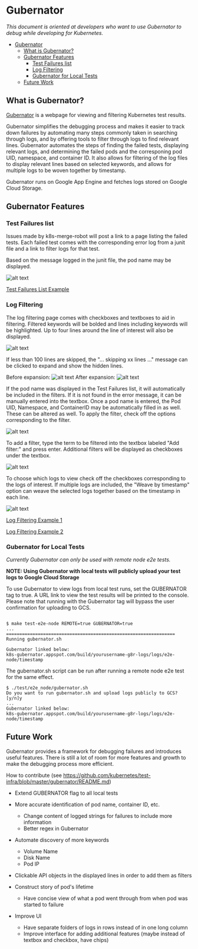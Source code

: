 # Gubernator

*This document is oriented at developers who want to use Gubernator to debug while developing for Kubernetes.*


- [Gubernator](#gubernator)
  - [What is Gubernator?](#what-is-gubernator)
  - [Gubernator Features](#gubernator-features)
    - [Test Failures list](#test-failures-list)
    - [Log Filtering](#log-filtering)
    - [Gubernator for Local Tests](#gubernator-for-local-tests)
  - [Future Work](#future-work)


## What is Gubernator?

[Gubernator](https://k8s-gubernator.appspot.com/) is a webpage for viewing and filtering Kubernetes
test results.

Gubernator simplifies the debugging process and makes it easier to track down failures by automating many
steps commonly taken in searching through logs, and by offering tools to filter through logs to find relevant lines.
Gubernator automates the steps of finding the failed tests, displaying relevant logs, and determining the
failed pods and the corresponing pod UID, namespace, and container ID.
It also allows for filtering of the log files to display relevant lines based on selected keywords, and
allows for multiple logs to be woven together by timestamp.

Gubernator runs on Google App Engine and fetches logs stored on Google Cloud Storage.

## Gubernator Features

### Test Failures list

Issues made by k8s-merge-robot will post a link to a page listing the failed tests.
Each failed test comes with the corresponding error log from a junit file and a link
to filter logs for that test.

Based on the message logged in the junit file, the pod name may be displayed.

![alt text](gubernator-images/testfailures.png)

[Test Failures List Example](https://k8s-gubernator.appspot.com/build/kubernetes-jenkins/logs/kubernetes-e2e-gke/11721)

### Log Filtering

The log filtering page comes with checkboxes and textboxes to aid in filtering. Filtered keywords will be bolded
and lines including keywords will be highlighted. Up to four lines around the line of interest will also be displayed.

![alt text](gubernator-images/filterpage.png)

If less than 100 lines are skipped, the "... skipping xx lines ..." message can be clicked to expand and show
the hidden lines.

Before expansion:
![alt text](gubernator-images/skipping1.png)
After expansion:
![alt text](gubernator-images/skipping2.png)

If the pod name was displayed in the Test Failures list, it will automatically be included in the filters.
If it is not found in the error message, it can be manually entered into the textbox. Once a pod name
is entered, the Pod UID, Namespace, and ContainerID may be automatically filled in as well. These can be
altered as well. To apply the filter, check off the options corresponding to the filter.

![alt text](gubernator-images/filterpage1.png)

To add a filter, type the term to be filtered into the textbox labeled "Add filter:" and press enter.
Additional filters will be displayed as checkboxes under the textbox.

![alt text](gubernator-images/filterpage3.png)

To choose which logs to view check off the checkboxes corresponding to the logs of interest. If multiple logs are
included, the "Weave by timestamp" option can weave the selected logs together based on the timestamp in each line.

![alt text](gubernator-images/filterpage2.png)

[Log Filtering Example 1](https://k8s-gubernator.appspot.com/build/kubernetes-jenkins/logs/kubelet-gce-e2e-ci/5535/nodelog?pod=pod-configmaps-b5b876cb-3e1e-11e6-8956-42010af0001d&junit=junit_03.xml&wrap=on&logfiles=%2Fkubernetes-jenkins%2Flogs%2Fkubelet-gce-e2e-ci%2F5535%2Fartifacts%2Ftmp-node-e2e-7a5a3b40-e2e-node-coreos-stable20160622-image%2Fkube-apiserver.log&logfiles=%2Fkubernetes-jenkins%2Flogs%2Fkubelet-gce-e2e-ci%2F5535%2Fartifacts%2Ftmp-node-e2e-7a5a3b40-e2e-node-coreos-stable20160622-image%2Fkubelet.log&UID=on&poduid=b5b8a59e-3e1e-11e6-b358-42010af0001d&ns=e2e-tests-configmap-oi12h&cID=tmp-node-e2e-7a5a3b40-e2e-node-coreos-stable20160622-image)

[Log Filtering Example 2](https://k8s-gubernator.appspot.com/build/kubernetes-jenkins/logs/kubernetes-e2e-gke/11721/nodelog?pod=client-containers-a53f813c-503e-11e6-88dd-0242ac110003&junit=junit_19.xml&wrap=on)


### Gubernator for Local Tests

*Currently Gubernator can only be used with remote node e2e tests.*

**NOTE: Using Gubernator with local tests will publicly upload your test logs to Google Cloud Storage**

To use Gubernator to view logs from local test runs, set the GUBERNATOR tag to true.
A URL link to view the test results will be printed to the console.
Please note that running with the Gubernator tag will bypass the user confirmation for uploading to GCS.

```console

$ make test-e2e-node REMOTE=true GUBERNATOR=true
...
================================================================
Running gubernator.sh

Gubernator linked below:
k8s-gubernator.appspot.com/build/yourusername-g8r-logs/logs/e2e-node/timestamp
```

The gubernator.sh script can be run after running a remote node e2e test for the same effect.

```console
$ ./test/e2e_node/gubernator.sh
Do you want to run gubernator.sh and upload logs publicly to GCS? [y/n]y
...
Gubernator linked below:
k8s-gubernator.appspot.com/build/yourusername-g8r-logs/logs/e2e-node/timestamp
```

## Future Work

Gubernator provides a framework for debugging failures and introduces useful features.
There is still a lot of room for more features and growth to make the debugging process more efficient.

How to contribute (see https://github.com/kubernetes/test-infra/blob/master/gubernator/README.md)

* Extend GUBERNATOR flag to all local tests

* More accurate identification of pod name, container ID, etc.
	* Change content of logged strings for failures to include more information
	* Better regex in Gubernator

* Automate discovery of more keywords
	* Volume Name
	* Disk Name
	* Pod IP

* Clickable API objects in the displayed lines in order to add them as filters

* Construct story of pod's lifetime
	* Have concise view of what a pod went through from when pod was started to failure

* Improve UI
	* Have separate folders of logs in rows instead of in one long column
	* Improve interface for adding additional features (maybe instead of textbox and checkbox, have chips)
